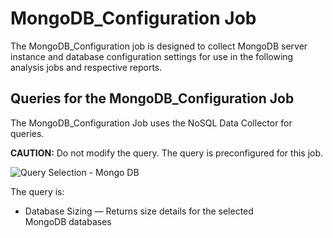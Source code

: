 # MongoDB_Configuration Job

The MongoDB_Configuration job is designed to collect MongoDB server instance and database
configuration settings for use in the following analysis jobs and respective reports.

## Queries for the MongoDB_Configuration Job

The MongoDB_Configuration Job uses the NoSQL Data Collector for queries.

**CAUTION:** Do not modify the query. The query is preconfigured for this job.

![Query Selection - Mongo DB](/img/product_docs/accessanalyzer/11.6/accessanalyzer/solutions/databases/mongodb/collection/configurationjob.webp)

The query is:

- Database Sizing — Returns size details for the selected MongoDB databases
